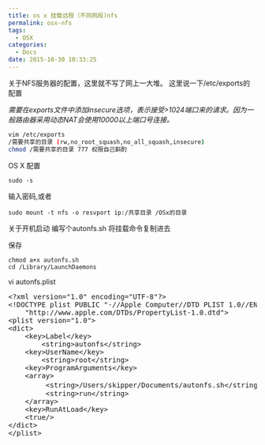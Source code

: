 ```yaml
---
title: os x 挂载远程（不同网段)nfs
permalink: osx-nfs
tags:
  - OSX
categories:
  - Docs
date: 2015-10-30 10:33:25
---
```


关于NFS服务器的配置，这里就不写了网上一大堆。
这里说一下/etc/exports的配置

*需要在exports文件中添加insecure选项，表示接受>1024端口来的请求。因为一般路由器采用动态NAT会使用10000以上端口号连接。*
``` bash
vim /etc/exports
/需要共享的目录 (rw,no_root_squash,no_all_squash,insecure)
chmod /需要共享的目录 777 权限自己斟酌
```
OS X 配置
```
sudo -s
```
输入密码,或者
```
sudo mount -t nfs -o resvport ip:/共享目录 /OSx的目录
```

关于开机启动
编写个autonfs.sh
将挂载命令复制进去

保存
```
chmod a+x autonfs.sh
cd /Library/LaunchDaemons
```
vi autonfs.plist

<pre class="theme:terminal toolbar:1 lang:default decode:true " >&lt;?xml version="1.0" encoding="UTF-8"?&gt;
&lt;!DOCTYPE plist PUBLIC "-//Apple Computer//DTD PLIST 1.0//EN"
    "http://www.apple.com/DTDs/PropertyList-1.0.dtd"&gt;
&lt;plist version="1.0"&gt;
&lt;dict&gt;
    &lt;key&gt;Label&lt;/key&gt;
        &lt;string&gt;autonfs&lt;/string&gt;
    &lt;key&gt;UserName&lt;/key&gt;
        &lt;string&gt;root&lt;/string&gt;
    &lt;key&gt;ProgramArguments&lt;/key&gt;
    &lt;array&gt;
         &lt;string&gt;/Users/skipper/Documents/autonfs.sh&lt;/string&gt;#写你脚本的绝对路径
         &lt;string&gt;run&lt;/string&gt;
    &lt;/array&gt;
    &lt;key&gt;RunAtLoad&lt;/key&gt;
    &lt;true/&gt;
&lt;/dict&gt;
&lt;/plist&gt;         </pre> 